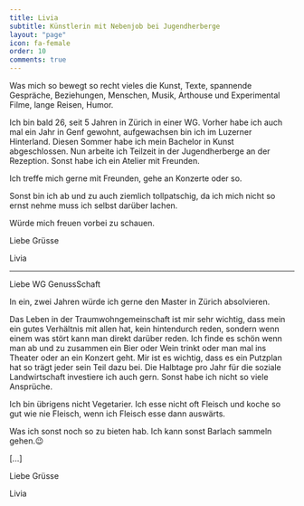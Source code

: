 ```yaml
---
title: Livia
subtitle: Künstlerin mit Nebenjob bei Jugendherberge
layout: "page"
icon: fa-female
order: 10
comments: true
---
```


Was mich so bewegt so recht vieles die Kunst, Texte, spannende Gespräche, Beziehungen, Menschen, Musik, Arthouse und Experimental Filme, lange Reisen, Humor. 

Ich bin bald 26, seit 5 Jahren in Zürich in einer WG. Vorher habe ich auch mal ein Jahr in Genf gewohnt, aufgewachsen bin ich im Luzerner Hinterland. Diesen Sommer habe ich mein Bachelor in Kunst abgeschlossen. Nun arbeite ich Teilzeit in der Jugendherberge an der Rezeption. Sonst habe ich ein Atelier mit Freunden. 

Ich treffe mich gerne mit Freunden, gehe an Konzerte oder so. 

Sonst bin ich ab und zu auch ziemlich tollpatschig, da ich mich nicht so ernst nehme muss ich selbst darüber lachen. 



Würde mich freuen vorbei zu schauen. 



Liebe Grüsse 

Livia

---

Liebe WG GenussSchaft

In ein, zwei Jahren würde ich gerne den Master in Zürich absolvieren.

Das Leben in der Traumwohngemeinschaft ist mir sehr wichtig, dass mein ein gutes Verhältnis mit allen hat, kein hintendurch reden, sondern wenn einem was stört kann man direkt darüber reden. Ich finde es schön wenn man ab und zu zusammen ein Bier oder Wein trinkt oder man mal ins Theater oder an ein Konzert geht. 
Mir ist es wichtig, dass es ein Putzplan hat so trägt jeder sein Teil dazu bei. Die Halbtage pro Jahr für die soziale Landwirtschaft investiere ich auch gern. 
Sonst habe ich nicht so viele Ansprüche.

Ich bin übrigens nicht Vegetarier. Ich esse  nicht oft Fleisch und koche so gut wie nie Fleisch, wenn ich Fleisch esse dann auswärts.

Was ich sonst noch so zu bieten hab. Ich kann sonst Barlach sammeln gehen.😉

[...]

Liebe Grüsse

Livia
